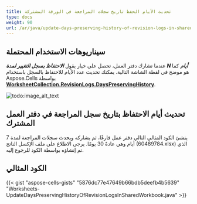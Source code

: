 ```yaml
---
title: تحديث الأيام الحفظ تاريخ سجلات المراجعة في الورقة المشتركة
type: docs
weight: 90
url: /ar/java/update-days-preserving-history-of-revision-logs-in-shared-workbook/
---
```


## **سيناريوهات الاستخدام المحتملة**

عندما تشارك دفتر العمل، تحصل على خيار يقول ***الاحتفاظ بسجل التغيير لمدة N أيام*** كما هو موضح في لقطة الشاشة التالية. يمكنك تحديث عدد الأيام للاحتفاظ بالسجل باستخدام Aspose.Cells بواسطة [**WorksheetCollection.RevisionLogs.DaysPreservingHistory**](https://reference.aspose.com/cells/java/com.aspose.cells/revisionlogcollection#DaysPreservingHistory).

![todo:image_alt_text](update-days-preserving-history-of-revision-logs-in-shared-workbook_1.png)

## **تحديث أيام الاحتفاظ بتاريخ سجل المراجعة في دفتر العمل المشترك**

ينشئ الكود المثالي التالي دفتر عمل فارغًا، ثم يشاركه ويحدث سجلات المراجعة لمدة 7 أيام وهي عادةً 30 يومًا. يرجى الاطلاع على ملف الإكسل الناتج (60489784.xlsx) الذي تم إنشاؤه بواسطة الكود للرجوع إليه.

## **الكود المثالي**

{{< gist "aspose-cells-gists" "5876dc77e47649b66bdb5deefb4b5639" "Worksheets-UpdateDaysPreservingHistoryOfRevisionLogsInSharedWorkbook.java" >}}
